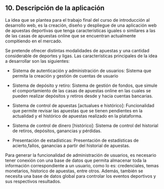 ## 10. Descripción de la aplicación


La idea que se plantea para el trabajo final del curso de introducción al desarrollo web, es la creación, diseño y despliegue
de una aplicación web de apuestas deportivas que tenga características iguales o similares a las de las casas de apuestas online que se encuentran actualmente compitiendo en el mercado.

Se pretende ofrecer distintas modalidades de apuestas y una cantidad considerable de deportes y ligas. Las características principales de la idea a desarrollar son las siguientes:

- Sistema de autenticación y administración de usuarios: Sistema que permita la creación y gestión de cuentas de usuario

- Sistema de depósito y retiro: Sistema de gestión de fondos, que simule el comportamiento de las casas de apuestas online en las cuales se pueden realizar depósitos y retiros desde y hacia cuentas bancarias.

- Sistema de control de apuestas [actualues e histórico]: Funcionalidad que permite revisar las apuestas que se tienen pendientes en la actualidad y el histórico de apuestas realizado en la plataforma.

- Sistema de control de dinero [histórico]: Sistema de control del historial de retiros, depósitos, ganancias y pérdidas.

- Presentación de estadísticas: Presentación de estadísticas de acierto,fallos, ganancias a partir del historial de apuestas.

Para generar la funcionalidad de administración de usuarios, es necesario tener conexión con una base de datos que permita almacenar toda la información correspondiente a un usuario, como lo es: credenciales, temas monetarios, historico de apuestas, entre otros. Además, también se necesita una base de datos global para controlar los eventos deportivos y sus respectivos resultados. 
